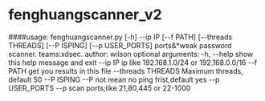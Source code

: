 # fenghuangscanner_v2   
####usage: fenghuangscanner.py [-h] --ip IP [--f PATH] [--threads THREADS] [--P ISPING] [--p USER_PORTS]
            ports&*weak password scanner. teams:xdsec. author: wilson
      optional arguments:
            -h, --help         show this help message and exit
            --ip IP            ip like 192.168.1.0/24 or 192.168.0.0/16
            --f PATH           get you results in this file
            --threads THREADS  Maximum threads, default 50
            --P ISPING         --P not mean no ping frist,default yes
            --p USER_PORTS     --p scan ports;like 21,80,445 or 22-1000
